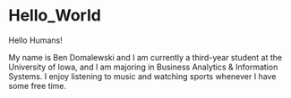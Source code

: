 # Hello_World

Hello Humans!

My name is Ben Domalewski and I am currently a third-year student at the University of Iowa, and I am majoring in Business Analytics & Information Systems.
I enjoy listening to music and watching sports whenever I have some free time.
